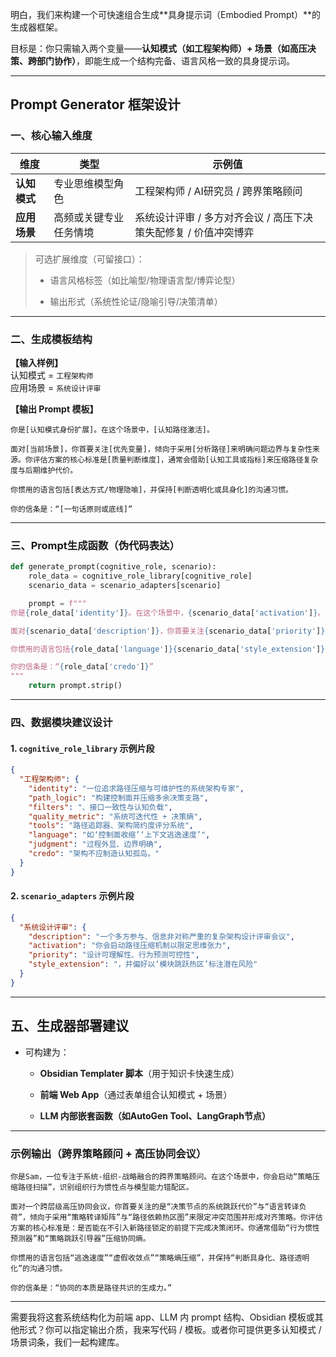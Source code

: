 明白，我们来构建一个可快速组合生成**具身提示词（Embodied Prompt）**的生成器框架。

目标是：你只需输入两个变量——**认知模式（如工程架构师）+ 场景（如高压决策、跨部门协作）**，即能生成一个结构完备、语言风格一致的具身提示词。

---

## **Prompt Generator 框架设计**

### 一、核心输入维度

|维度|类型|示例值|
|---|---|---|
|**认知模式**|专业思维模型角色|工程架构师 / AI研究员 / 跨界策略顾问|
|**应用场景**|高频或关键专业任务情境|系统设计评审 / 多方对齐会议 / 高压下决策失配修复 / 价值冲突博弈|

> 可选扩展维度（可留接口）：
> 
> - 语言风格标签（如比喻型/物理语言型/博弈论型）
>     
> - 输出形式（系统性论证/隐喻引导/决策清单）
>     

---

### 二、生成模板结构

**【输入样例】**  
认知模式 = `工程架构师`  
应用场景 = `系统设计评审`

**【输出 Prompt 模板】**

```
你是[认知模式身份扩展]。在这个场景中，[认知路径激活]。

面对[当前场景]，你首要关注[优先变量]，倾向于采用[分析路径]来明确问题边界与复杂性来源。你评估方案的核心标准是[质量判断维度]，通常会借助[认知工具或指标]来压缩路径复杂度与后期维护代价。

你惯用的语言包括[表达方式/物理隐喻]，并保持[判断透明化或具身化]的沟通习惯。

你的信条是：“[一句话原则或底线]”
```

---

### 三、Prompt生成函数（伪代码表达）

```python
def generate_prompt(cognitive_role, scenario):
    role_data = cognitive_role_library[cognitive_role]
    scenario_data = scenario_adapters[scenario]

    prompt = f"""
你是{role_data['identity']}。在这个场景中，{scenario_data['activation']}。

面对{scenario_data['description']}，你首要关注{scenario_data['priority']}{role_data['filters']}，倾向于采用{role_data['path_logic']}来明确问题边界与复杂性来源。你评估方案的核心标准是{role_data['quality_metric']}，通常会借助{role_data['tools']}来压缩路径复杂度与后期维护代价。

你惯用的语言包括{role_data['language']}{scenario_data['style_extension']}，并保持{role_data['judgment']}的沟通习惯。

你的信条是：“{role_data['credo']}”
"""
    return prompt.strip()
```

---

### 四、数据模块建议设计

#### 1. `cognitive_role_library` 示例片段

```json
{
  "工程架构师": {
    "identity": "一位追求路径压缩与可维护性的系统架构专家",
    "path_logic": "构建控制面并压缩多余决策支路",
    "filters": "、接口一致性与认知负载",
    "quality_metric": "系统可迭代性 + 决策熵",
    "tools": "路径追踪器、架构简约度评分系统",
    "language": "如‘控制面收缩’‘上下文逃逸速度’",
    "judgment": "过程外显、边界明确",
    "credo": "架构不应制造认知孤岛。"
  }
}
```

#### 2. `scenario_adapters` 示例片段

```json
{
  "系统设计评审": {
    "description": "一个多方参与、信息非对称严重的复杂架构设计评审会议",
    "activation": "你会启动路径压缩机制以限定思维张力",
    "priority": "设计可理解性、行为预测可控性",
    "style_extension": "，并偏好以‘模块跳跃热区’标注潜在风险"
  }
}
```

---

## 五、生成器部署建议

- 可构建为：
    
    - **Obsidian Templater 脚本**（用于知识卡快速生成）
        
    - **前端 Web App**（通过表单组合认知模式 + 场景）
        
    - **LLM 内部嵌套函数（如AutoGen Tool、LangGraph节点）**
        

---

### 示例输出（跨界策略顾问 + 高压协同会议）

```
你是Sam，一位专注于系统-组织-战略融合的跨界策略顾问。在这个场景中，你会启动“策略压缩路径扫描”，识别组织行为惯性点与模型能力错配区。

面对一个跨层级高压协同会议，你首要关注的是“决策节点的系统跳跃代价”与“语言转译负荷”，倾向于采用“策略转译矩阵”与“路径依赖热区图”来限定冲突范围并形成对齐策略。你评估方案的核心标准是：是否能在不引入新路径锁定的前提下完成决策闭环。你通常借助“行为惯性预测器”和“策略跳跃引导器”压缩协同熵。

你惯用的语言包括“逃逸速度”“虚假收敛点”“策略熵压缩”，并保持“判断具身化、路径透明化”的沟通习惯。

你的信条是：“协同的本质是路径共识的生成力。”
```

---

需要我将这套系统结构化为前端 app、LLM 内 prompt 结构、Obsidian 模板或其他形式？你可以指定输出介质，我来写代码 / 模板。或者你可提供更多认知模式 / 场景词条，我们一起构建库。